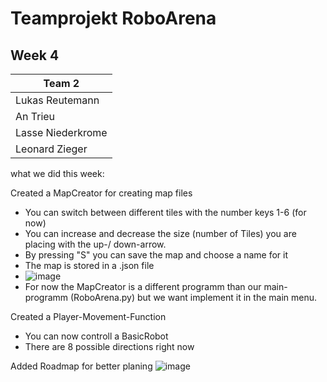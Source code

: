 # Teamprojekt RoboArena
## Week 4

| Team 2 |
| ----------------- |
| Lukas Reutemann   | 
| An Trieu          | 
| Lasse Niederkrome |
| Leonard Zieger    |


what we did this week:

Created a MapCreator for creating map files
- You can switch between different tiles with the number keys 1-6 (for now)
- You can increase and decrease the size (number of Tiles) you are placing with the up-/ down-arrow.
- By pressing "S" you can save the map and choose a name for it
- The map is stored in a .json file
- ![image](https://user-images.githubusercontent.com/72664329/171642081-3715ea69-aa58-4b82-a11b-bb214627906c.png)
- For now the MapCreator is a different programm than our main-programm (RoboArena.py) but we want implement it
  in the main menu.


Created a Player-Movement-Function
- You can now controll a BasicRobot
- There are 8 possible directions right now


Added Roadmap for better planing
![image](https://user-images.githubusercontent.com/72664329/171641815-9ae9b427-112c-4adf-864a-72e2b1653eb2.png)
